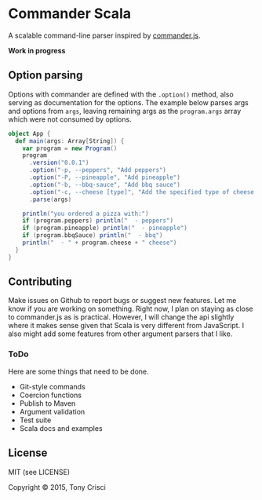 # Commander Scala

A scalable command-line parser inspired by [commander.js](https://github.com/tj/commander.js).

**Work in progress**

## Option parsing

 Options with commander are defined with the `.option()` method, also serving as documentation for the options. The example below parses args and options from `args`, leaving remaining args as the `program.args` array which were not consumed by options.

```scala
object App {
  def main(args: Array[String]) { 
    var program = new Program()
    program
      .version("0.0.1")
      .option("-p, --peppers", "Add peppers")
      .option("-P, --pineapple", "Add pineapple")
      .option("-b, --bbq-sauce", "Add bbq sauce")
      .option("-c, --cheese [type]", "Add the specified type of cheese [marble]", default="marble")
      .parse(args)

    println("you ordered a pizza with:")
    if (program.peppers) println("  - peppers")
    if (program.pineapple) println("  - pineapple")
    if (program.bbqSauce) println("  - bbq")
    println("  - " + program.cheese + " cheese")
  }
}
```

## Contributing

Make issues on Github to report bugs or suggest new features. Let me know if you are working on something. Right now, I plan on staying as close to commander.js as is practical. However, I will change the api slightly where it makes sense given that Scala is very different from JavaScript. I also might add some features from other argument parsers that I like.

### ToDo

Here are some things that need to be done.

* Git-style commands
* Coercion functions
* Publish to Maven
* Argument validation
* Test suite
* Scala docs and examples

## License

MIT (see LICENSE)

Copyright © 2015, Tony Crisci
